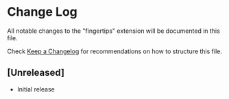 # Change Log

All notable changes to the "fingertips" extension will be documented in this file.

Check [Keep a Changelog](http://keepachangelog.com/) for recommendations on how to structure this file.

## [Unreleased]

- Initial release